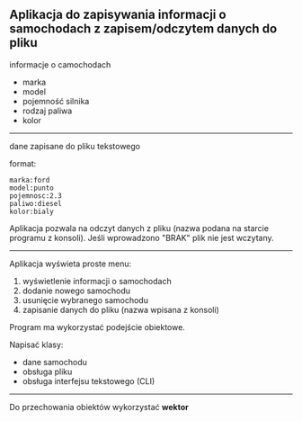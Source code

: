 ## Aplikacja do zapisywania informacji o samochodach z zapisem/odczytem danych do pliku

informacje o camochodach
- marka
- model
- pojemność silnika
- rodzaj paliwa
- kolor


---

dane zapisane do pliku tekstowego

format:

```
marka:ford
model:punto
pojemnosc:2.3
paliwo:diesel
kolor:bialy
```

Aplikacja pozwala na odczyt  danych z pliku (nazwa podana na starcie programu z konsoli). 
Jeśli wprowadzono "BRAK" plik nie jest wczytany.

---

Aplikacja wyświeta proste menu:
1. wyświetlenie informacji o samochodach
2. dodanie nowego samochodu
3. usunięcie wybranego samochodu
4. zapisanie danych do pliku (nazwa wpisana z konsoli)

Program ma wykorzystać podejście obiektowe.

Napisać klasy:
 - dane samochodu
 - obsługa pliku
 - obsługa interfejsu tekstowego (CLI)


 ---

 Do przechowania obiektów wykorzystać **wektor**